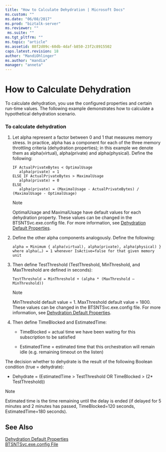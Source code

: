 ```yaml
---
title: "How to Calculate Dehydration | Microsoft Docs"
ms.custom: ""
ms.date: "06/08/2017"
ms.prod: "biztalk-server"
ms.reviewer: ""
 ms.suite: ""
ms.tgt_pltfrm: ""
ms.topic: "article"
ms.assetid: 88f2d09c-60db-4daf-b850-23f2c8915502
caps.latest.revision: 18
author: "MandiOhlinger"
ms.author: "mandia"
manager: "anneta"
---
```

# How to Calculate Dehydration
To calculate dehydration, you use the configured properties and certain run-time values. The following example demonstrates how to calculate a hypothetical dehydration scenario.  
  
### To calculate dehydration  
  
1.  Let alpha represent a factor between 0 and 1 that measures memory stress.  In practice, alpha has a component for each of the three memory throttling criteria (dehydration properties); in this example we denote them as alpha(virtual), alpha(private) and alpha(physical). Define the following:  
  
    ```  
    IF ActualPrivateBytes < OptimalUsage  
       alpha(private) = 1  
    ELSE IF ActualPrivateBytes > MaximalUsage  
       alpha(private) = 0  
    ELSE  
       alpha(private) = (MaximalUsage - ActualPrivateBytes) / (MaximalUsage - OptimalUsage)  
    ```  
  
    > [!NOTE]
    >  OptimalUsage and MaximalUsage have default values for each dehydration property. These values can be changed in the BTSNTSvc.exe.config file. For more information, see [Dehydration Default Properties](../core/dehydration-default-properties.md).  
  
2.  Define the other alpha components analogously. Define the following:  
  
    ```  
    alpha = Minimum { alpha(virtual), alpha(private), alpha(physical) }  
    where alpha(…) = 1 whenever IsActive=false for that given memory unit  
    ```  
  
3.  Then define TestThreshold (TestThreshold, MinThreshold, and MaxThreshold are defined in seconds):  
  
    ```  
    TestThreshold = MinThreshold + (alpha * (MaxThreshold – MinThreshold))  
    ```  
  
    > [!NOTE]
    >  MinThreshold default value = 1. MaxThreshold default value = 1800. These values can be changed in the BTSNTSvc.exe.config file. For more information, see [Dehydration Default Properties](../core/dehydration-default-properties.md).  
  
4.  Then define TimeBlocked and EstimatedTime:  
  
    -   TimeBlocked = actual time we have been waiting for this subscription to be satisfied  
  
    -   EstimatedTime = estimated time that this orchestration will remain idle (e.g. remaining timeout on the listen)  
  
 The decision whether to dehydrate is the result of the following Boolean condition (true = dehydrate):  
  
-   Dehydrate = (EstimatedTime > TestThreshold OR TimeBlocked > (2* TestThreshold))  
  
> [!NOTE]
>  Estimated time is the time remaining until the delay is ended (if delayed for 5 minutes and 2 minutes has passed, TimeBlocked=120 seconds, EstimatedTime=180 seconds).  
  
## See Also  
 [Dehydration Default Properties](../core/dehydration-default-properties.md)   
 [BTSNTSvc.exe.config File](../core/btsntsvc-exe-config-file.md)